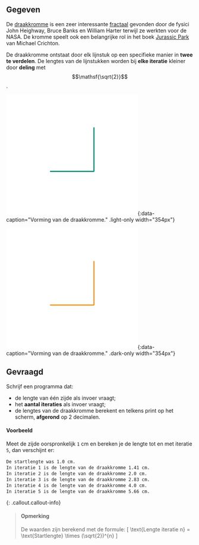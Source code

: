 ## Gegeven

De <a href="https://en.wikipedia.org/wiki/Dragon_curve" target="_blank">draakkromme</a> is een zeer interessante <a href="https://nl.wikipedia.org/wiki/Fractal" target = "_blank">fractaal</a> gevonden door de fysici John Heighway, Bruce Banks en William Harter terwijl ze werkten voor de NASA. De kromme speelt ook een belangrijke rol in het boek <a href="https://nl.wikipedia.org/wiki/Jurassic_Park_(boek)" target="_blank">Jurassic Park</a> van Michael Crichton.

De draakkromme ontstaat door elk lijnstuk op een specifieke manier in **twee te verdelen**. De lengtes van de lijnstukken worden bij **elke iteratie** kleiner door **deling** met $$\mathsf{\sqrt{2}}$$.

![Vorming van de draakkromme.](media/image.png "Vorming van de draakkromme."){:data-caption="Vorming van de draakkromme." .light-only width="354px"}

![Vorming van de draakkromme.](media/image_dark.png "Vorming van de draakkromme."){:data-caption="Vorming van de draakkromme." .dark-only width="354px"}

## Gevraagd
Schrijf een programma dat:
* de lengte van één zijde als invoer vraagt;
* het **aantal iteraties** als invoer vraagt;
* de lengtes van de draakkromme berekent en telkens print op het scherm, **afgerond** op 2 decimalen. 

#### Voorbeeld
Meet de zijde oorspronkelijk `1` cm en bereken je de lengte tot en met iteratie `5`, dan verschijnt er:
```
De startlengte was 1.0 cm.
In iteratie 1 is de lengte van de draakkromme 1.41 cm.
In iteratie 2 is de lengte van de draakkromme 2.0 cm.
In iteratie 3 is de lengte van de draakkromme 2.83 cm.
In iteratie 4 is de lengte van de draakkromme 4.0 cm.
In iteratie 5 is de lengte van de draakkromme 5.66 cm.

```

{: .callout.callout-info}
>#### Opmerking
> De waarden zijn berekend met de formule:
> \[
> \text{Lengte iteratie n} = \text{Startlengte} \times (\sqrt{2})^{n}
> \]
